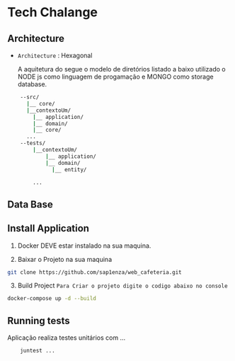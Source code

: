 <h1>Tech Chalange</h1>

## Architecture

- `Architecture` : Hexagonal

  A aquitetura do segue o modelo de diretórios listado a baixo utilizado o NODE js como linguagem de progamação e MONGO como storage database.

```bash
    --src/
      |__ core/
      |__contextoUm/
        |__ application/
        |__ domain/
        |__ core/
      ...
    --tests/
        |__contextoUm/
            |__ application/
            |__ domain/
              |__ entity/

        ...
```

## Data Base

## Install Application

1. Docker DEVE estar instalado na sua maquina.

2. Baixar o Projeto na sua maquina

```bash
git clone https://github.com/sap1enza/web_cafeteria.git
```

3. Build Project
   `Para Criar o projeto digite o codigo abaixo no console`

```bash
docker-compose up -d --build
```

## Running tests

Aplicação realiza testes unitários com ...

```bash
    juntest ...
```
